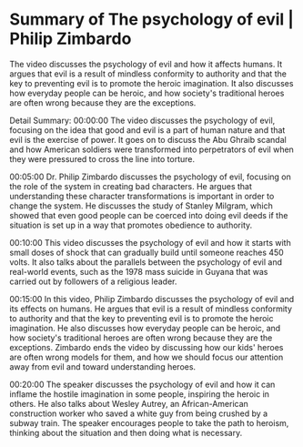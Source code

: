 # Summary of The psychology of evil | Philip Zimbardo

The video discusses the psychology of evil and how it affects humans. It argues that evil is a result of mindless conformity to authority and that the key to preventing evil is to promote the heroic imagination. It also discusses how everyday people can be heroic, and how society's traditional heroes are often wrong because they are the exceptions.

Detail Summary: 
00:00:00
The video discusses the psychology of evil, focusing on the idea that good and evil is a part of human nature and that evil is the exercise of power. It goes on to discuss the Abu Ghraib scandal and how American soldiers were transformed into perpetrators of evil when they were pressured to cross the line into torture.

00:05:00
Dr. Philip Zimbardo discusses the psychology of evil, focusing on the role of the system in creating bad characters. He argues that understanding these character transformations is important in order to change the system. He discusses the study of Stanley Milgram, which showed that even good people can be coerced into doing evil deeds if the situation is set up in a way that promotes obedience to authority.

00:10:00
This video discusses the psychology of evil and how it starts with small doses of shock that can gradually build until someone reaches 450 volts. It also talks about the parallels between the psychology of evil and real-world events, such as the 1978 mass suicide in Guyana that was carried out by followers of a religious leader.

00:15:00
In this video, Philip Zimbardo discusses the psychology of evil and its effects on humans. He argues that evil is a result of mindless conformity to authority and that the key to preventing evil is to promote the heroic imagination. He also discusses how everyday people can be heroic, and how society's traditional heroes are often wrong because they are the exceptions. Zimbardo ends the video by discussing how our kids' heroes are often wrong models for them, and how we should focus our attention away from evil and toward understanding heroes.

00:20:00
The speaker discusses the psychology of evil and how it can inflame the hostile imagination in some people, inspiring the heroic in others. He also talks about Wesley Autrey, an African-American construction worker who saved a white guy from being crushed by a subway train. The speaker encourages people to take the path to heroism, thinking about the situation and then doing what is necessary.

